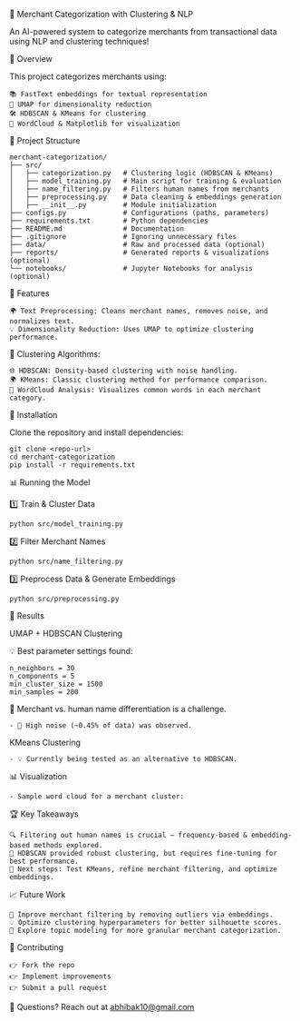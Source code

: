 🌟 Merchant Categorization with Clustering & NLP

An AI-powered system to categorize merchants from transactional data using NLP and clustering techniques!

🚀 Overview

This project categorizes merchants using:

    📚 FastText embeddings for textual representation
    🔄 UMAP for dimensionality reduction
    🛠️ HDBSCAN & KMeans for clustering
    🌈 WordCloud & Matplotlib for visualization

📂 Project Structure

```
merchant-categorization/
├── src/
│   ├── categorization.py   # Clustering logic (HDBSCAN & KMeans)
│   ├── model_training.py   # Main script for training & evaluation
│   ├── name_filtering.py   # Filters human names from merchants
│   ├── preprocessing.py    # Data cleaning & embeddings generation
│   ├── __init__.py         # Module initialization
├── configs.py              # Configurations (paths, parameters)
├── requirements.txt        # Python dependencies
├── README.md               # Documentation
├── .gitignore              # Ignoring unnecessary files
├── data/                   # Raw and processed data (optional)
├── reports/                # Generated reports & visualizations (optional)
└── notebooks/              # Jupyter Notebooks for analysis (optional)
```

📌 Features

    🌍 Text Preprocessing: Cleans merchant names, removes noise, and normalizes text.
    💡 Dimensionality Reduction: Uses UMAP to optimize clustering performance.

🌱 Clustering Algorithms:

    🌐 HDBSCAN: Density-based clustering with noise handling.
    🌍 KMeans: Classic clustering method for performance comparison.
    🎨 WordCloud Analysis: Visualizes common words in each merchant category.

🔧 Installation

Clone the repository and install dependencies:
```
git clone <repo-url>
cd merchant-categorization
pip install -r requirements.txt
```
📊 Running the Model

1️⃣ Train & Cluster Data
```
python src/model_training.py
```
2️⃣ Filter Merchant Names
```
python src/name_filtering.py
```
3️⃣ Preprocess Data & Generate Embeddings
```
python src/preprocessing.py
```
🔬 Results

UMAP + HDBSCAN Clustering

💡 Best parameter settings found:
```
n_neighbors = 30
n_components = 5
min_cluster_size = 1500
min_samples = 200
```

👤 Merchant vs. human name differentiation is a challenge.

    - 🔎 High noise (~0.45% of data) was observed.

KMeans Clustering

    - 💡 Currently being tested as an alternative to HDBSCAN.

📊 Visualization

    - Sample word cloud for a merchant cluster:


🏆 Key Takeaways

    🔍 Filtering out human names is crucial – frequency-based & embedding-based methods explored.
    🚀 HDBSCAN provided robust clustering, but requires fine-tuning for best performance.
    🔄 Next steps: Test KMeans, refine merchant filtering, and optimize embeddings.

📈 Future Work

    🌟 Improve merchant filtering by removing outliers via embeddings.
    💡 Optimize clustering hyperparameters for better silhouette scores.
    🔬 Explore topic modeling for more granular merchant categorization.

🤝 Contributing

    👉 Fork the repo
    👉 Implement improvements
    👉 Submit a pull request

📧 Questions? Reach out at abhibak10@gmail.com